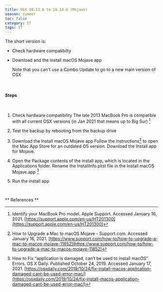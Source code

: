 ```yaml
---
title: OSX 10.13.6 to 10.14.6 (Mojave)
season: summer
toc: false
category: IT
tags: IT
---
```


The short version is: 
- Check hardware compatibilty
- Download and the install macOS Mojave app

	Note that you can't use a Combo Update to go to a new main version of OSX
<br>

#### Steps
<br>

1. Check hardware compatibility
	The late 2013 MacBook Pro is compatible with all current OSX versions (in Jan 2021 that means up to Big Sur) [^1]

2. Test the backup by rebooting from the backup drive

3. Download the Install macOS Mojave app
	Follow the instructions[^2] to open the Mac App Store for an outdated OS version. Download the Install app for Mojave.

4. Open the Package contents of the install app, which is located in the Applications folder. Rename the InstallInfo.plist file in the Install macOS Mojave.app [^3]

5. Run the install app

<br>

** References **

[^1]: Identify your MacBook Pro model. Apple Support. Accessed January 16, 2021. [https://support.apple.com/en-us/HT201300](https://support.apple.com/en-us/HT201300)

[^2]: How to Upgrade a Mac to macOS Mojave - Support.com. Accessed January 16, 2021. [https://www.support.com/how-to/how-to-upgrade-a-mac-to-macos-mojave-11852](https://www.support.com/how-to/how-to-upgrade-a-mac-to-macos-mojave-11852)
[^3]: How to Fix “application is damaged, can’t be used to install macOS” Errors. OS X Daily. Published October 24, 2019. Accessed January 17, 2021. [https://osxdaily.com/2019/10/24/fix-install-macos-application-damaged-cant-be-used-error-mac/](https://osxdaily.com/2019/10/24/fix-install-macos-application-damaged-cant-be-used-error-mac/)